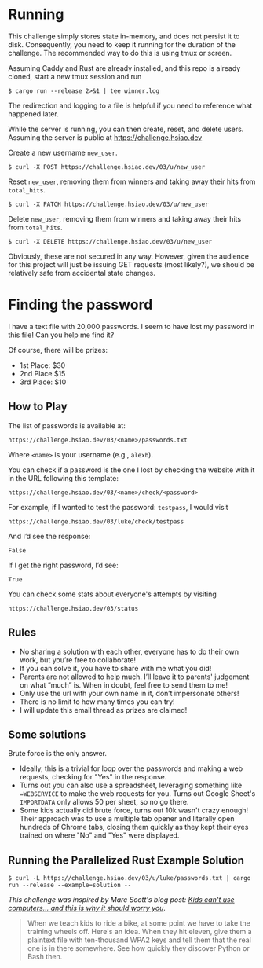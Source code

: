 # Running

This challenge simply stores state in-memory, and does not persist it to disk. Consequently, you
need to keep it running for the duration of the challenge. The recommended way to do this is using
tmux or screen.

Assuming Caddy and Rust are already installed, and this repo is already cloned, start a new tmux
session and run

```
$ cargo run --release 2>&1 | tee winner.log
```

The redirection and logging to a file is helpful if you need to reference what happened later.

While the server is running, you can then create, reset, and delete users. Assuming the server is
public at https://challenge.hsiao.dev

Create a new username `new_user`.
```
$ curl -X POST https://challenge.hsiao.dev/03/u/new_user
```

Reset `new_user`, removing them from winners and taking away their hits from `total_hits`.
```
$ curl -X PATCH https://challenge.hsiao.dev/03/u/new_user
```

Delete `new_user`, removing them from winners and taking away their hits from `total_hits`.
```
$ curl -X DELETE https://challenge.hsiao.dev/03/u/new_user
```

Obviously, these are not secured in any way. However, given the audience for this project will just
be issuing GET requests (most likely?), we should be relatively safe from accidental state changes.


# Finding the password

I have a text file with 20,000 passwords. I seem to have lost my password in this file! Can you help
me find it?

Of course, there will be prizes:

- 1st Place: \$30
- 2nd Place \$15
- 3rd Place: \$10

## How to Play

The list of passwords is available at:

    https://challenge.hsiao.dev/03/<name>/passwords.txt

Where `<name>` is your username (e.g., `alexh`).

You can check if a password is the one I lost by checking the website with it in the URL following this template:

    https://challenge.hsiao.dev/03/<name>/check/<password>

For example, if I wanted to test the password: `testpass`, I would visit

    https://challenge.hsiao.dev/03/luke/check/testpass

And I’d see the response:

    False

If I get the right password, I’d see:

    True

You can check some stats about everyone's attempts by visiting

    https://challenge.hsiao.dev/03/status

## Rules

- No sharing a solution with each other, everyone has to do their own work, but you’re free to collaborate!
- If you can solve it, you have to share with me what you did!
- Parents are not allowed to help much. I’ll leave it to parents' judgement on what “much” is. When in doubt, feel free to send them to me!
- Only use the url with your own name in it, don’t impersonate others!
- There is no limit to how many times you can try!
- I will update this email thread as prizes are claimed!

## Some solutions

Brute force is the only answer.

- Ideally, this is a trivial for loop over the passwords and making a web requests, checking for
  "Yes" in the response.
- Turns out you can also use a spreadsheet, leveraging something like `=WEBSERVICE` to make the web
  requests for you. Turns out Google Sheet's `IMPORTDATA` only allows 50 per sheet, so no go there.
- Some kids actually did brute force, turns out 10k wasn't crazy enough! Their approach was to use a
  multiple tab opener and literally open hundreds of Chrome tabs, closing them quickly as they kept
  their eyes trained on where "No" and "Yes" were displayed.

## Running the Parallelized Rust Example Solution

```
$ curl -L https://challenge.hsiao.dev/03/u/luke/passwords.txt | cargo run --release --example=solution --
```

_This challenge was inspired by Marc Scott's blog post: [Kids can't use computers... and this is why
it should worry you](http://www.coding2learn.org/blog/2013/07/29/kids-cant-use-computers/)._

> When we teach kids to ride a bike, at some point we have to take the training wheels off. Here's
> an idea. When they hit eleven, give them a plaintext file with ten-thousand WPA2 keys and tell
> them that the real one is in there somewhere. See how quickly they discover Python or Bash then.

